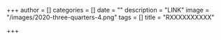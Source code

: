 +++
author = []
categories = []
date = ""
description = "LINK"
image = "/images/2020-three-quarters-4.png"
tags = []
title = "RXXXXXXXXXX"

+++
